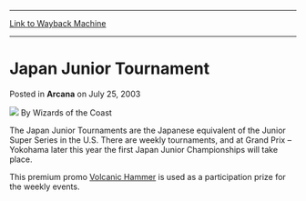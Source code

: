 
---
[Link to Wayback Machine](https://web.archive.org/web/20210429054334/https://magic.wizards.com/en/articles/archive/arcana/japan-junior-tournament-2003-07-25)

[_metadata_:author]:- "Wizards of the Coast"
[_metadata_:description]:- "The Japan Junior Tournaments are the Japanese equivalent of the Junior Super Series in the U.S. There are weekly tournaments, and at Grand Prix – Yokohama later this year the first Japan Junior Championships will take place. This premium promo Volcanic Hammer is used as a participation prize for the weekly events."
[_metadata_:generator]:- "Drupal 7 (http://drupal.org)"
[_metadata_:node]:- "605806"
[_metadata_:publish_date]:- "2003-07-25"
[_metadata_:source]:- "div-main-content"
[_metadata_:title]:- "Japan Junior Tournament"
[_metadata_:wayback_capture_timestamp]:- "2021-04-29 05:43:34"
[_metadata_:wayback_raw_url]:- "https://web.archive.org/web/20210429054334id_/https://magic.wizards.com/en/articles/archive/arcana/japan-junior-tournament-2003-07-25"
[_metadata_:wayback_url]:- "https://magic.wizards.com/en/articles/archive/arcana/japan-junior-tournament-2003-07-25"
---


Japan Junior Tournament
=======================



 Posted in **Arcana**
 on July 25, 2003 






![](https://media.magic.wizards.com/styles/auth_small/public/images/person/wizards_author.jpg)
By Wizards of the Coast











The Japan Junior Tournaments are the Japanese equivalent of the Junior Super Series in the U.S. There are weekly tournaments, and at Grand Prix – Yokohama later this year the first Japan Junior Championships will take place.


This premium promo [Volcanic Hammer](http://gatherer.wizards.com/Pages/Card/Details.aspx?name=Volcanic+Hammer) is used as a participation prize for the weekly events.







